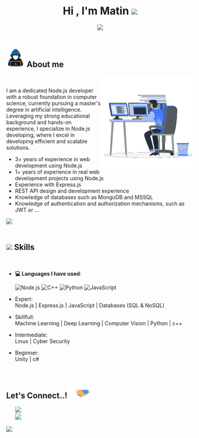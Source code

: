 
<h1 align="center"><b>Hi , I'm Matin </b><img src="https://media.giphy.com/media/hvRJCLFzcasrR4ia7z/giphy.gif" width="35"></h1>
<!--  -->
<div align='center'>
<img src="https://c4.wallpaperflare.com/wallpaper/888/401/127/ai-art-gamer-computer-pc-gaming-hd-wallpaper-preview.jpg" style="max-width: 100%;">
</div>
<br>

	
## <picture><img src = "https://github.com/0xAbdulKhalid/0xAbdulKhalid/raw/main/assets/mdImages/about_me.gif" width = 50px></picture> **About me**

<picture> <img align="right" src="https://github.com/0xAbdulKhalid/0xAbdulKhalid/raw/main/assets/mdImages/Right_Side.gif" width = 250px></picture>

<br>

I am a dedicated Node.js developer with a robust foundation in computer science,
currently pursuing a master's degree in artificial intelligence. Leveraging my strong
educational background and hands-on experience, I specialize in Node.js developing,
where I excel in developing efficient and scalable solutions.

- 3+ years of experience in web development using Node.js
- 1+ years of experience in real web development projects using Node.js
- Experience with Express.js
- REST API design and development experience
- Knowledge of databases such as MongoDB and MSSQL
- Knowledge of authentication and authorization mechanisms, such as JWT or … 


<img src="https://user-images.githubusercontent.com/73097560/115834477-dbab4500-a447-11eb-908a-139a6edaec5c.gif"><br><br>

## <img src="https://media2.giphy.com/media/QssGEmpkyEOhBCb7e1/giphy.gif?cid=ecf05e47a0n3gi1bfqntqmob8g9aid1oyj2wr3ds3mg700bl&rid=giphy.gif" width ="25"><b> Skills</b>
<br>

<p align="center">

- **💻 Languages I have used**:
    
    ![Node.js](https://camo.githubusercontent.com/21e8cae0590bcaf50092b6f75bb24f949c098791ef668140b5be8661d5198d73/68747470733a2f2f696d672e736869656c64732e696f2f62616467652f2d4e6f64652e6a732d3333333333333f7374796c653d666c6174266c6f676f3d6e6f64652e6a73266c6f676f436f6c6f723d333339393333)
    ![C++](https://camo.githubusercontent.com/a4733ce84502d641588fc3d8c71ecbcdbdcd4fac644efb10fea29ce6caa48b5c/68747470733a2f2f696d672e736869656c64732e696f2f62616467652f2d432b2b2d3333333333333f7374796c653d666c6174266c6f676f3d63253242253242)
    ![Python](https://camo.githubusercontent.com/8717d68f9391c117fed2e684f1661d04825367eea9e812bce2316064552612cb/68747470733a2f2f696d672e736869656c64732e696f2f62616467652f2d507974686f6e2d3333333333333f7374796c653d666c6174266c6f676f3d707974686f6e)
    ![JavaScript](https://camo.githubusercontent.com/7533cf04f3aee7c09a42eec7cc35795091924e730e82893068eb0c1c58d2c5ce/68747470733a2f2f696d672e736869656c64732e696f2f62616467652f2d4a6176615363726970742d3333333333333f7374796c653d666c6174266c6f676f3d6a617661736372697074)

    
- Expert:
  <br>
  Node.js | Express.js | JavaScript | Databases (SQL & NoSQL)

- Skillfull:
  <br>
  Machine Learning | Deep Learning | Computer Vision | Python | c++

- Intermediate:
  <br>
  Linux | Cyber Security

- Beginner:
  <br>
  Unity | c#



</p>


<br>

## <b> Let's Connect..!</b><img src="https://github.com/0xAbdulKhalid/0xAbdulKhalid/raw/main/assets/mdImages/handshake.gif" width ="80">

<div align='left'>

<ul>
<a href="https://www.linkedin.com/in/matin-araghi/" rel="nofollow"><img height="30" src="https://camo.githubusercontent.com/e18f61e11768098cf3be1d8a39974c164319a6337de236f8de7a41382e1837e1/68747470733a2f2f696d672e736869656c64732e696f2f62616467652f6c696e6b6564696e2d626c75652e7376673f267374796c653d666c6174266c6f676f3d6c696e6b6564696e266c6f676f436f6c6f723d7768697465" data-canonical-src="https://img.shields.io/badge/linkedin-blue.svg?&amp;style=flat&amp;logo=linkedin&amp;logoColor=white" style="max-width: 100%;"></a>

<br>
<a href="mailto:araghimatin@gmail.com/"><img height="30" src="https://camo.githubusercontent.com/8074758fdebdbaf5d73d969d208ebabf461ac06b278907151700f84f2dbb3cff/68747470733a2f2f696d672e736869656c64732e696f2f62616467652f676d61696c2d6331343433383f267374796c653d666c6174266c6f676f3d676d61696c266c6f676f436f6c6f723d7768697465" data-canonical-src="https://img.shields.io/badge/gmail-c14438?&amp;style=flat&amp;logo=gmail&amp;logoColor=white" style="max-width: 100%;"></a>

</ul>
</div>

<img src="https://user-images.githubusercontent.com/73097560/115834477-dbab4500-a447-11eb-908a-139a6edaec5c.gif">
<br>
<br>
<br>
